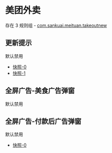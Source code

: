 # 美团外卖

存在 3 规则组 - [com.sankuai.meituan.takeoutnew](/src/apps/com.sankuai.meituan.takeoutnew.ts)

## 更新提示

默认禁用

- [快照-0](https://i.gkd.li/i/13415044)
- [快照-1](https://i.gkd.li/i/13276882)

## 全屏广告-美食广告弹窗

默认禁用

## 全屏广告-付款后广告弹窗

默认禁用

- [快照-0](https://i.gkd.li/i/13175526)
